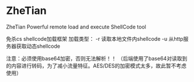# ZheTian
 ZheTian Powerful remote load and execute ShellCode tool

免杀cs shellcode加载框架
加载类型：
-r 读取本地文件内shellcode
-u 从http服务器获取动态shellcode

注意：必须使用base64加密，否则无法解析！！
（后端使用了base64对读取到的内容进行转码，为了减小流量特征。AES/DES的加密模式太多，故此暂不考虑使用）

